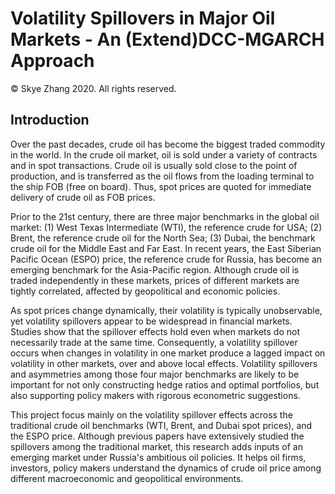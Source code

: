 # Volatility Spillovers in Major Oil Markets - An (Extend)DCC-MGARCH Approach

&copy; Skye Zhang 2020. All rights reserved.

## Introduction

Over the past decades, crude oil has become the biggest traded commodity
in the world. In the crude oil market, oil is sold under a variety of
contracts and in spot transactions. Crude oil is usually sold close to
the point of production, and is transferred as the oil flows from the
loading terminal to the ship FOB (free on board). Thus, spot prices are
quoted for immediate delivery of crude oil as FOB prices.

Prior to the 21st century, there are three major benchmarks in the
global oil market: (1) West Texas Intermediate (WTI), the reference
crude for USA; (2) Brent, the reference crude oil for the North Sea; (3)
Dubai, the benchmark crude oil for the Middle East and Far East. In
recent years, the East Siberian Pacific Ocean (ESPO) price, the
reference crude for Russia, has become an emerging benchmark for the
Asia-Pacific region. Although crude oil is traded independently in these
markets, prices of different markets are tightly correlated, affected by
geopolitical and economic policies.

As spot prices change dynamically, their volatility is typically
unobservable, yet volatility spillovers appear to be widespread in
financial markets. Studies show that the spillover effects hold even
when markets do not necessarily trade at the same time. Consequently, a
volatility spillover occurs when changes in volatility in one market
produce a lagged impact on volatility in other markets, over and above
local effects. Volatility spillovers and asymmetries among those four
major benchmarks are likely to be important for not only constructing
hedge ratios and optimal portfolios, but also supporting policy makers
with rigorous econometric suggestions.

This project focus mainly on the volatility spillover
effects across the traditional crude oil benchmarks (WTI, Brent, and
Dubai spot prices), and the ESPO price. Although previous papers have
extensively studied the spillovers among the traditional market, this
research adds inputs of an emerging market under Russia's ambitious oil
policies. It helps oil firms, investors, policy makers understand the
dynamics of crude oil price among different macroeconomic and
geopolitical environments.

